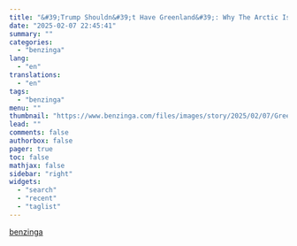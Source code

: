 ```yaml
---
title: "&#39;Trump Shouldn&#39;t Have Greenland&#39;: Why The Arctic Island Is Rejecting A US Buyout"
date: "2025-02-07 22:45:41"
summary: ""
categories:
  - "benzinga"
lang:
  - "en"
translations:
  - "en"
tags:
  - "benzinga"
menu: ""
thumbnail: "https://www.benzinga.com/files/images/story/2025/02/07/Greenland-On-A-Geographic-Map-Of-The-Wor.jpeg"
lead: ""
comments: false
authorbox: false
pager: true
toc: false
mathjax: false
sidebar: "right"
widgets:
  - "search"
  - "recent"
  - "taglist"
---
```




[benzinga](https://www.benzinga.com/startups/25/02/43561516/trump-shouldnt-have-greenland-why-the-arctic-island-is-rejecting-a-us-buyout)
